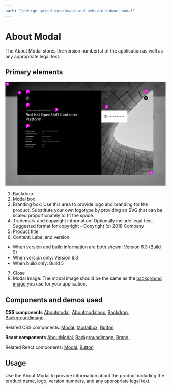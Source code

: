```yaml
---
path: "/design-guidelines/usage-and-behavior/about-modal"
---
```

# About Modal
The About Modal stores the version number(s) of the application as well as any appropriate legal text.

## Primary elements
![Modal](img/about-modal.png)
1. Backdrop
2. Modal box
3. Branding box: Use this area to provide logo and branding for the product. Substitute your own logotype by providing an SVG that can be scaled proportionately to fit the space.
4. Trademark and copyright information: Optionally include legal text. Suggested format for copyright -  Copyright (c) 2018 Company
5. Product title
6. Content: Label and version.
  * When version and build information are both shown: Version 6.3 (Build 5)
  * When version only: Version 6.3
  * When build only: Build 5
7. Close
8. Modal image: The modal image should be the same as the [background image](/documentation/react/components/backgroundimage) you use for your application.

## Components and demos used
**CSS components**
[Aboutmodal](/documentation/core/demos/aboutmodal), [Aboutmodalbox](/documentation/core/components/aboutmodalbox), [Backdrop](/documentation/core/components/backdrop), [Backgroundimage](/documentation/core/components/backgroundimage)

Related CSS components: [Modal](/documentation/core/demos/modal), [Modalbox](/documentation/core/components/modalbox), [Button](/documentation/core/components/button)

**React components**
[AboutModal](/documentation/react/components/aboutmodal), [Backgroundimage](/documentation/react/components/backgroundimage), [Brand](/documentation/react/components/brand),

Related React components: [Modal](/documentation/react/components/modal), [Button](/documentation/react/components/button)

## Usage
Use the About Modal to provide information about the product including the product name, logo, version numbers, and any appropriate legal text.
